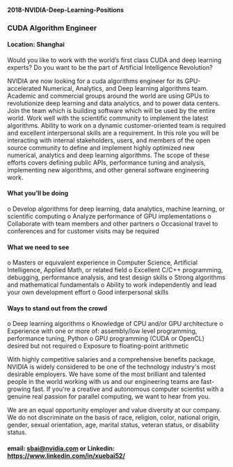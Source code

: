 #### 2018-NVIDIA-Deep-Learning-Positions

### CUDA Algorithm Engineer

#### Location: Shanghai

Would you like to work with the world’s first class CUDA and deep learning experts?
Do you want to be the part of Artificial Intelligence Revolution?

NVIDIA are now looking for a cuda algorithms engineer for its GPU-accelerated Numerical, Analytics, and Deep learning algorithms team. Academic and commercial groups around the world are using GPUs to revolutionize deep learning and data analytics, and to power data centers. Join the team which is building software which will be used by the entire world. Work well with the scientific community to implement the latest algorithms. Ability to work on a dynamic customer-oriented team is required and excellent interpersonal skills are a requirement.
In this role you will be interacting with internal stakeholders, users, and members of the open source community to define and implement highly optimized new numerical, analytics and deep learning algorithms. The scope of these efforts covers defining public APIs, performance tuning and analysis, implementing new algorithms, and other general software engineering work.

#### What you’ll be doing

o	Develop algorithms for deep learning, data analytics, machine learning, or scientific computing
o	Analyze performance of GPU implementations
o	Collaborate with team members and other partners
o	Occasional travel to conferences and for customer visits may be required

#### What we need to see

o	Masters or equivalent experience in Computer Science, Artificial Intelligence, Applied Math, or related field
o	Excellent C/C++ programming, debugging, performance analysis, and test design skills
o	Strong algorithms and mathematical fundamentals
o	Ability to work independently and lead your own development effort
o	Good interpersonal skills

#### Ways to stand out from the crowd

o	Deep learning algorithms
o	Knowledge of CPU and/or GPU architecture
o	Experience with one or more of: assembly/low level programming, performance tuning, Python
o	GPU programming (CUDA or OpenCL) desired but not required
o	Exposure to floating-point arithmetic

With highly competitive salaries and a comprehensive benefits package, NVIDIA is widely considered to be one of the technology industry's most desirable employers. We have some of the most brilliant and talented people in the world working with us and our engineering teams are fast-growing fast. If you're a creative and autonomous computer scientist with a genuine real passion for parallel computing, we want to hear from you.

We are an equal opportunity employer and value diversity at our company. We do not discriminate on the basis of race, religion, color, national origin, gender, sexual orientation, age, marital status, veteran status, or disability status.


#### email: sbai@nvidia.com or Linkedin: https://www.linkedin.com/in/xuebai52/

